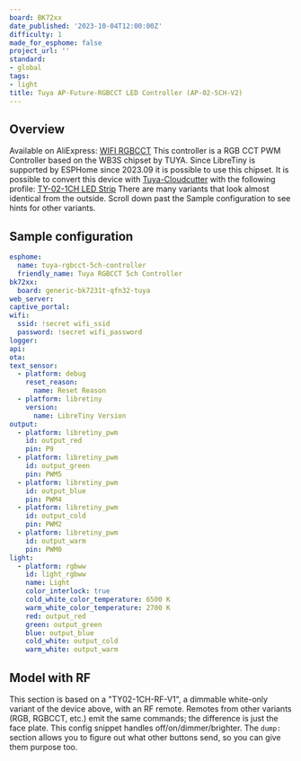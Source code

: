 ```yaml
---
board: BK72xx
date_published: '2023-10-04T12:00:00Z'
difficulty: 1
made_for_esphome: false
project_url: ''
standard:
- global
tags:
- light
title: Tuya AP-Future-RGBCCT LED Controller (AP-02-5CH-V2)
---
```


## Overview

Available on AliExpress: [WIFI RGBCCT](https://aliexpress.com/item/1005005724297417.html)
This controller is a RGB CCT PWM Controller based on the WB3S chipset by TUYA.
Since LibreTiny is supported by ESPHome since 2023.09 it is possible to use this chipset.
It is possible to convert this device with [Tuya-Cloudcutter](https://github.com/tuya-cloudcutter/tuya-cloudcutter) with the following profile:
[TY-02-1CH LED Strip](https://github.com/tuya-cloudcutter/tuya-cloudcutter.github.io/blob/master/devices/tuya-generic-ty-02-1ch-led-strip.json)
There are many variants that look almost identical from the outside. Scroll down past the Sample configuration to see hints for other variants.

## Sample configuration

``` yaml
esphome:
  name: tuya-rgbcct-5ch-controller
  friendly_name: Tuya RGBCCT 5ch Controller
bk72xx:
  board: generic-bk7231t-qfn32-tuya
web_server:
captive_portal:
wifi:
  ssid: !secret wifi_ssid
  password: !secret wifi_password
logger:
api:
ota:
text_sensor:
  - platform: debug
    reset_reason:
      name: Reset Reason
  - platform: libretiny
    version:
      name: LibreTiny Version
output:
  - platform: libretiny_pwm
    id: output_red
    pin: P9
  - platform: libretiny_pwm
    id: output_green
    pin: PWM5
  - platform: libretiny_pwm
    id: output_blue
    pin: PWM4
  - platform: libretiny_pwm
    id: output_cold
    pin: PWM2
  - platform: libretiny_pwm
    id: output_warm
    pin: PWM0
light:
  - platform: rgbww
    id: light_rgbww
    name: Light
    color_interlock: true
    cold_white_color_temperature: 6500 K
    warm_white_color_temperature: 2700 K
    red: output_red
    green: output_green
    blue: output_blue
    cold_white: output_cold
    warm_white: output_warm
```

## Model with RF

This section is based on a "TY02-1CH-RF-V1", a dimmable white-only variant of the device above, with an RF remote.
Remotes from other variants (RGB, RGBCCT, etc.) emit the same commands; the difference is just the face plate.
This config snippet handles off/on/dimmer/brighter.
The `dump:` section allows you to figure out what other buttons send, so you can give them purpose too.